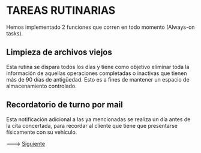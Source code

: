 # TAREAS RUTINARIAS

Hemos implementado 2 funciones que corren en todo momento (Always-on tasks). 

## Limpieza de archivos viejos

Esta rutina se dispara todos los días y tiene como objetivo eliminar toda la información de aquellas operaciones completadas o inactivas que tienen más de 90 días de antigüedad. Esto es a fines de mantener un espacio de almacenamiento controlado.

## Recordatorio de turno por mail

Esta notificación adicional a las ya mencionadas se realiza un día antes de la cita concertada, para recordar al cliente que tiene que presentarse físicamente con su vehículo.


---> [Siguiente](dashboard.md#TABLERO-DE-COMANDO)